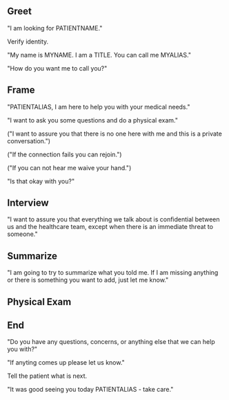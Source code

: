 ## Greet

"I am looking for PATIENTNAME."

Verify identity.

"My name is MYNAME. I am a TITLE. You can call me MYALIAS."

"How do you want me to call you?"

## Frame

"PATIENTALIAS, I am here to help you with your medical needs."

"I want to ask you some questions and do a physical exam."

("I want to assure you that there is no one here with me and this is a private conversation.")

("If the connection fails you can rejoin.")

("If you can not hear me waive your hand.")

"Is that okay with you?"

## Interview

"I want to assure you that everything we talk about is confidential between us and the healthcare team, except when there is an immediate threat to someone."

## Summarize

"I am going to try to summarize what you told me. If I am missing anything or there is something you want to add, just let me know."

## Physical Exam

## End

"Do you have any questions, concerns, or anything else that we can help you with?"

"If anyting comes up please let us know."

Tell the patient what is next.

"It was good seeing you today PATIENTALIAS - take care."
